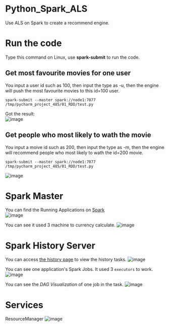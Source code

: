 # Python_Spark_ALS
Use ALS on Spark to create a recommend engine.      

# Run the code
Type this command on Linux, use **spark-submit** to run the code.
## Get most favourite movies for one user
You input a user id such as 100, then input the type as -u, then the engine will push the most favourite movies to this id=100 user.  
```
spark-submit --master spark://node1:7077  /tmp/pycharm_project_485/01_RDD/test.py
```
Got the result:    
![image](https://user-images.githubusercontent.com/75282285/191274710-c444c420-4071-4024-9ff4-a8832c7371f7.png)

## Get people who most likely to wath the movie
You input a moive id such as 200, then input the type as -m, then the engine will recommend people who most likely to wath the id=200 movie.  
```
spark-submit --master spark://node1:7077  /tmp/pycharm_project_485/01_RDD/test.py
```
![image](https://user-images.githubusercontent.com/75282285/191279163-943e79f6-91b2-437c-853d-9c805df8237d.png)


# Spark Master
You can find the Running Applications on [Spark](http://node1:8080/)     
![image](https://user-images.githubusercontent.com/75282285/191274075-83e1e385-da5b-40b2-b837-5c7579ca71d0.png)

You can see it used 3 machine to currency calculate. 
![image](https://user-images.githubusercontent.com/75282285/191274515-515cc48c-4a36-462b-8df0-fdc8c4df3629.png)

# Spark History Server
You can access [the history page](http://node1:18080/) to view the history tasks.
![image](https://user-images.githubusercontent.com/75282285/191275669-86006980-cc76-4723-8d07-04ff7e7398b0.png)

You can see one application's Spark Jobs. It used 3 `executors` to work.
![image](https://user-images.githubusercontent.com/75282285/191275856-9ce4ef9f-affe-4e78-b408-0a340797350e.png)

You can see the *DAG Visualization* of one job in the task.
![image](https://user-images.githubusercontent.com/75282285/191276558-961f3e7f-587e-4b1a-be57-7ac46eb249f4.png)

# Services
ResourceManager
![image](https://user-images.githubusercontent.com/75282285/191279375-7b1d7998-70f6-497d-b683-66fd29a9386c.png)


